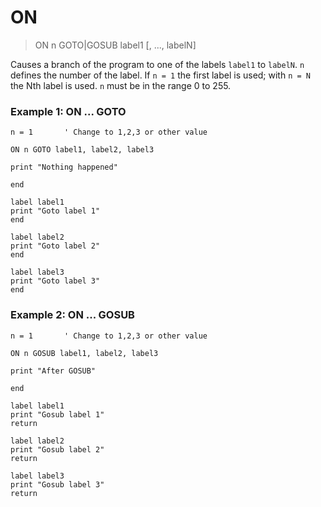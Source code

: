 # ON

> ON n GOTO|GOSUB label1 [, ..., labelN]

Causes a branch of the program to one of the labels `label1` to `labelN`. `n` defines the number of the label. If `n = 1` the first label is used; with `n = N` the Nth label is used. `n` must be in the range 0 to 255.

### Example 1: ON ... GOTO

```
n = 1       ' Change to 1,2,3 or other value

ON n GOTO label1, label2, label3

print "Nothing happened"

end

label label1
print "Goto label 1"
end

label label2
print "Goto label 2"
end

label label3
print "Goto label 3"
end
```

### Example 2: ON ... GOSUB

```
n = 1       ' Change to 1,2,3 or other value

ON n GOSUB label1, label2, label3

print "After GOSUB"

end

label label1
print "Gosub label 1"
return

label label2
print "Gosub label 2"
return

label label3
print "Gosub label 3"
return
```

